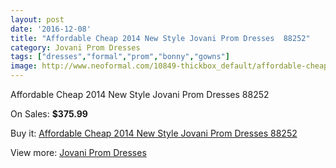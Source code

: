 ```yaml
---
layout: post
date: '2016-12-08'
title: "Affordable Cheap 2014 New Style Jovani Prom Dresses  88252"
category: Jovani Prom Dresses
tags: ["dresses","formal","prom","bonny","gowns"]
image: http://www.neoformal.com/10849-thickbox_default/affordable-cheap-2014-new-style-jovani-prom-dresses-88252.jpg
---
```

Affordable Cheap 2014 New Style Jovani Prom Dresses  88252

On Sales: **$375.99**
<a href="https://www.neoformal.com/en/jovani-prom-dresses-2014/3838-affordable-cheap-2014-new-style-jovani-prom-dresses-88252.html"><amp-img layout="responsive" width="600" height="600" src="//www.neoformal.com/10849-thickbox_default/affordable-cheap-2014-new-style-jovani-prom-dresses-88252.jpg" alt="Affordable Cheap 2014 New Style Jovani Prom Dresses  88252 0" /></a>
<a href="https://www.neoformal.com/en/jovani-prom-dresses-2014/3838-affordable-cheap-2014-new-style-jovani-prom-dresses-88252.html"><amp-img layout="responsive" width="600" height="600" src="//www.neoformal.com/10850-thickbox_default/affordable-cheap-2014-new-style-jovani-prom-dresses-88252.jpg" alt="Affordable Cheap 2014 New Style Jovani Prom Dresses  88252 1" /></a>

Buy it: [Affordable Cheap 2014 New Style Jovani Prom Dresses  88252](https://www.neoformal.com/en/jovani-prom-dresses-2014/3838-affordable-cheap-2014-new-style-jovani-prom-dresses-88252.html "Affordable Cheap 2014 New Style Jovani Prom Dresses  88252")

View more: [Jovani Prom Dresses](https://www.neoformal.com/en/53-jovani-prom-dresses-2014 "Jovani Prom Dresses")